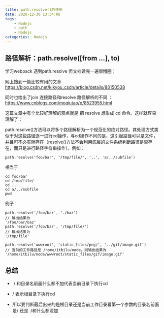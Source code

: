 ```yaml
---
title: path.resolve()的使用
date: 2020-12-30 13:34:08
tags:
	- Nodejs
	- path
	- Nodejs
categories:  Nodejs
---
```




## 路径解析：path.resolve([from ...], to)

学习webpack 遇到path.resolve 但文档读完一遍很懵圈；

网上搜到一篇比较有用的文章 https://blog.csdn.net/kikyou_csdn/article/details/83150538

同时也给出了join 连接路径和resolve 路径解析的不同 ：https://www.cnblogs.com/moqiutao/p/8523955.html

这篇文章中有个比较好理解的观点就是  把 resolve  想象成 cd 命令。这样就容易理解了：

path.resolve()方法可以将多个路径解析为一个规范化的绝对路径。其处理方式类似于对这些路径逐一进行cd操作，与cd操作不同的是，这引起路径可以是文件，并且可不必实际存在（resolve()方法不会利用底层的文件系统判断路径是否存在，而只是进行路径字符串操作）。例如：

```
path.resolve('foo/bar', '/tmp/file/', '..', 'a/../subfile')
```

相当于

```
cd foo/bar
cd /tmp/file/
cd ..
cd a/../subfile
pwd
```

例子：

```
path.resolve('/foo/bar', './baz') 
// 输出结果为 
'/foo/bar/baz' 
path.resolve('/foo/bar', '/tmp/file/') 
// 输出结果为 
'/tmp/file' 

path.resolve('wwwroot', 'static_files/png/', '../gif/image.gif') 
// 当前的工作路径是 /home/itbilu/node，则输出结果为 
'/home/itbilu/node/wwwroot/static_files/gif/image.gif'
```

## 总结

-  ./ 和目录名前面什么都不加代表当前目录下执行cd

-  / 表示根目录下执行cd

- 所以要判断最后出来的是根目录还是当前工作目录看第一个参数的目录名前面是/ 还是 ./和什么都没加